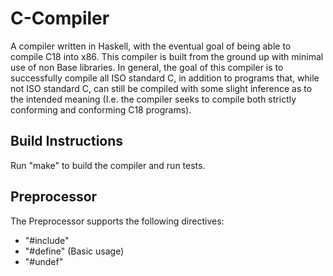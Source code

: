 # C-Compiler

A compiler written in Haskell, with the eventual goal of being able to compile C18 into x86. This compiler is built from the ground up with minimal use of non Base libraries. In general, the goal of this compiler is to successfully compile all ISO standard C, in addition to programs that, while not ISO standard C, can still be compiled with some slight inference as to the intended meaning (I.e. the compiler seeks to compile both strictly conforming and conforming C18 programs).

## Build Instructions ##
Run "make" to build the compiler and run tests.

## Preprocessor ##
The Preprocessor supports the following directives:

* "#include"
* "#define" (Basic usage)
* "#undef"